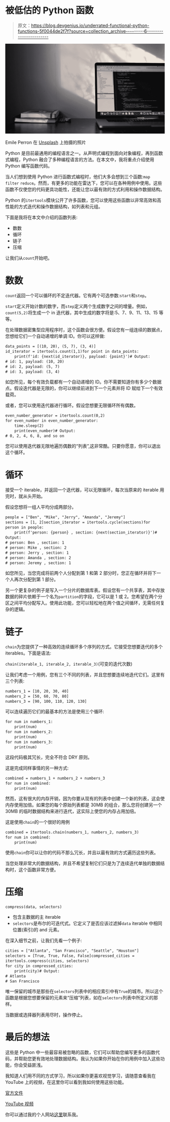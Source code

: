 # 被低估的 Python 函数

> 原文：<https://blog.devgenius.io/underrated-functional-python-functions-5f0044de2f7f?source=collection_archive---------6----------------------->

![](img/48e4e5327c22bad77669321568f4e7ad.png)

Emile Perron 在 [Unsplash](https://unsplash.com?utm_source=medium&utm_medium=referral) 上拍摄的照片

Python 是目前最通用的编程语言之一。从声明式编程到面向对象编程，再到函数式编程，Python 融合了多种编程语言的方法。在本文中，我将重点介绍使用 Python 编写函数代码。

当人们想到使用 Python 进行函数式编程时，他们大多会想到三个函数:`map` `filter` `reduce`。然而，有更多的功能在雷达下，您可以在各种用例中使用。这些函数不仅使您的代码更具功能性，还能让您以最有效的方式利用和操作数据结构。

Python 的`itertools`模块公开了许多函数，您可以使用这些函数以非常高效和高性能的方式迭代和操作数据结构，如列表和元组。

下面是我将在本文中介绍的函数列表:

*   数数
*   循环
*   链子
*   压缩

让我们从`count`开始吧。

# 数数

`count`返回一个可以循环的不定迭代器。它有两个可选参数:`start`和`step`。

`start`定义开始计数的数字，而`step`定义两个生成数字之间的增量。例如，`count(5,2)`将生成一个 in 迭代器，其中生成的数字将是:5、7、9、11、13、15 等等。

在处理数据密集型应用程序时，这个函数会很方便。假设您有一组连续的数据点，您想给它们一个自动递增的单调 ID。你可以这样做:

```
data_points = [(10, 20), (5, 7), (3, 4)]
id_iterator = itertools.count(1,1)for point in data_points:
	print(f'id: {next(id_iterator)}, payload: {point}')# Output:
# id: 1, payload: (10, 20)
# id: 2, payload: (5, 7)
# id: 3, payload: (3, 4)
```

如您所见，每个有效负载都有一个自动递增的 ID。你不需要知道你有多少个数据点。假设迭代器是无限的，你可以继续前进到下一个元素并将 ID 赋给下一个有效载荷。

或者，您可以使用迭代器进行循环。假设您想要无限循环所有偶数。

```
even_number_generator = itertools.count(0,2)
for even_number in even_number_generator:
	time.sleep(2)
	print(even_number)# Output:
# 0, 2, 4, 6, 8, and so on
```

您可以使用迭代器无限地遍历偶数的“列表”,这非常酷。只要你愿意，你可以退出这个循环。

# 循环

接受一个 iterable，并返回一个迭代器，可以无限循环，每次当原来的 iterable 用完时，就从头开始。

假设您想将一组人平均分成两部分。

```
people = ["Ben", "Mike", "Jerry", "Amanda", "Jeremy"]
sections = [1, 2]section_iterator = itertools.cycle(sections)for person in people:
	print(f'person: {person} , section: {next(section_iterator)}')# Output:
# person: Ben , section: 1
# person: Mike , section: 2
# person: Jerry , section: 1
# person: Amanda , section: 2
# person: Jeremy , section: 1
```

如您所见，当您完成将前两个人分配到第 1 和第 2 部分时，您正在循环并将下一个人再次分配到第 1 部分。

另一个更复杂的例子是写入一个分片的数据库表。假设您有一个共享表，其中存放数据的碎片依赖于一个名为`partition`的字段，它可以是 1 或 2。您希望在两个分区之间平均分配写入。使用此功能，您可以轻松地在两个值之间循环，无需任何复杂的逻辑。

# 链子

`chain`为您提供了一种高效的连续循环多个序列的方式。它接受您想要迭代的多个 iterables。下面是语法:

`chain(iterable_1, iterable_2, iterable_3)`(可变的迭代次数)

让我们考虑一个用例，您有三个不同的列表，并且您想要连续地迭代它们。这里有三个列表:

```
numbers_1 = [10, 20, 30, 40]
numbers_2 = [50, 60, 70, 80]
numbers_3 = [90, 100, 110, 120, 130]
```

可以连续遍历它们的最基本的方法是使用三个循环:

```
for num in numbers_1:
	print(num)
for num in numbers_2:
	print(num)
for num in numbers_3:
	print(num)
```

这段代码极其冗长，完全不符合 DRY 原则。

这是完成同样事情的另一种方式:

```
combined = numbers_1 + numbers_2 + numbers_3 
for num in combined:
	print(num)
```

然而，这有很大的内存开销，因为你要从现有的列表中创建一个新的列表，这会使内存使用加倍。如果您的每个原始列表都是 30MB 的组合，那么您将创建另一个 30MB 的临时数据结构来进行迭代，这实际上使您的内存占用加倍。

这是使用`chain`的一个很好的用例

```
combined = itertools.chain(numbers_1, numbers_2, numbers_3)
for num in combined:
	print(num)
```

使用`chain`你可以让你的代码不那么冗长，并且以最有效的方式遍历这些列表。

当您处理非常大的数据结构，并且不希望复制它们只是为了连续迭代单独的数据结构时，这个函数非常方便。

# 压缩

`compress(data, selectors)`

*   包含主数据的主 iterable
*   `selectors`是布尔的可迭代式。它定义了是否应该过滤掉`data` iterable 中相同位置(索引)的 and 元素。

在深入细节之前，让我们先看一个例子:

```
cities = ["Atlanta", "San Francisco", "Seattle", "Houston"]
selectors = [True, True, False, False]compressed_cities = itertools.compress(cities, selectors)
for city in compressed_cities:
	print(city)# Output:
# Atlanta
# San Francisco
```

唯一保留的城市是那些在`selectors`列表中的相应索引中有`True`的城市。所以这个函数是根据您想要保留的元素来“压缩”列表，如在`selectors`列表中所定义的那样。

当数据或选择器列表用尽时，操作停止。

# 最后的想法

这些是 Python 中一些最容易被忽略的函数，它们可以帮助您编写更多的函数代码，并帮助您更有效地处理数据结构。我认为如果你开始在你的用例中加入这些功能，你会受益匪浅。

我知道人们用不同的方式学习，所以如果你更喜欢视觉学习，请随意查看我在 YouTube 上的视频，在这里你可以看到我如何使用这些功能。

[官方文件](https://docs.python.org/3.7/library/itertools.html#itertool-functions)

[YouTube 视频](https://www.youtube.com/watch?v=Vf_ynFBhLLE&t=864s)

你可以通过我的个人网站[这里](https://irtizahafiz.com)联系我。